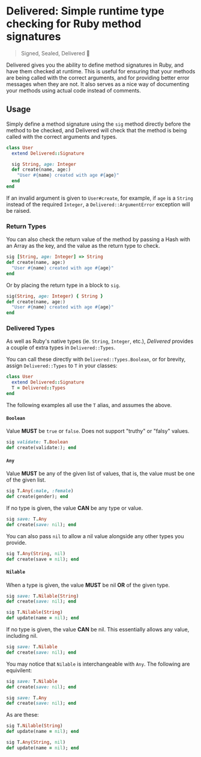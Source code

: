 # Delivered: Simple runtime type checking for Ruby method signatures

> Signed, Sealed, Delivered 🎹

Delivered gives you the ability to define method signatures in Ruby, and have them checked at
runtime. This is useful for ensuring that your methods are being called with the correct arguments,
and for providing better error messages when they are not. It also serves as a nice way of
documenting your methods using actual code instead of comments.

## Usage

Simply define a method signature using the `sig` method directly before the method to be checked,
and Delivered will check that the method is being called with the correct arguments and types.

```ruby
class User
  extend Delivered::Signature

  sig String, age: Integer
  def create(name, age:)
    "User #{name} created with age #{age}"
  end
end
```

If an invalid argument is given to `User#create`, for example, if `age` is a `String` instead of
the required `Integer`, a `Delivered::ArgumentError` exception will be raised.

### Return Types

You can also check the return value of the method by passing a Hash with an Array as the key, and
the value as the return type to check.

```ruby
sig [String, age: Integer] => String
def create(name, age:)
  "User #{name} created with age #{age}"
end
```

Or by placing the return type in a block to `sig`.

```ruby
sig(String, age: Integer) { String }
def create(name, age:)
  "User #{name} created with age #{age}"
end
```

### Delivered Types

As well as Ruby's native types (ie. `String`, `Integer`, etc.), _Delivered_ provides a couple of
extra types in `Delivered::Types`.

You can call these directly with `Delivered::Types.Boolean`, or for brevity, assign
`Delivered::Types` to `T` in your classes:

```ruby
class User
  extend Delivered::Signature
  T = Delivered::Types
end
```

The following examples all use the `T` alias, and assumes the above.

#### `Boolean`

Value **MUST** be `true` or `false`. Does not support "truthy" or "falsy" values.

```ruby
sig validate: T.Boolean
def create(validate:); end
```

#### `Any`

Value **MUST** be any of the given list of values, that is, the value must be one of the given list.

```ruby
sig T.Any(:male, :female)
def create(gender); end
```

If no type is given, the value **CAN** be any type or value.

```ruby
sig save: T.Any
def create(save: nil); end
```

You can also pass `nil` to allow a nil value alongside any other types you provide.

```ruby
sig T.Any(String, nil)
def create(save = nil); end
```

#### `Nilable`

When a type is given, the value **MUST** be nil **OR** of the given type.

```ruby
sig save: T.Nilable(String)
def create(save: nil); end

sig T.Nilable(String)
def update(name = nil); end
```

If no type is given, the value **CAN** be nil. This essentially allows any value, including nil.

```ruby
sig save: T.Nilable
def create(save: nil); end
```

You may notice that `Nilable` is interchangeable with `Any`. The following are equivilent:

```ruby
sig save: T.Nilable
def create(save: nil); end
```

```ruby
sig save: T.Any
def create(save: nil); end
```

As are these:

```ruby
sig T.Nilable(String)
def update(name = nil); end
```

```ruby
sig T.Any(String, nil)
def update(name = nil); end
```
